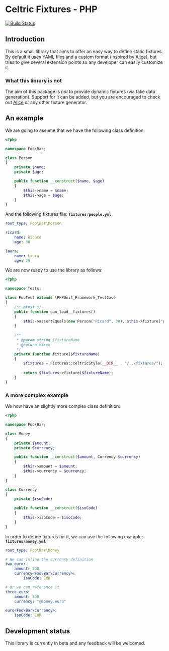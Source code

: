Celtric Fixtures - PHP
======================

[![Build Status](https://travis-ci.org/celtric/fixtures-php.svg?branch=master)](https://travis-ci.org/celtric/fixtures-php)

Introduction
------------

This is a small library that aims to offer an easy way to define static fixtures. By default it uses YAML files and a custom format (inspired by [Alice](https://github.com/nelmio/alice)), but tries to give several extension points so any developer can easily customize it.

### What this library is not

The aim of this package is *not* to provide dynamic fixtures (via fake data generation). Support for it can be added, but you are encouraged to check out [Alice](https://github.com/nelmio/alice) or any other fixture generator.

An example
----------

We are going to assume that we have the following class definition:

```php
<?php

namespace Foo\Bar;

class Person
{
    private $name;
    private $age;

    public function __construct($name, $age)
    {
        $this->name = $name;
        $this->age = $age;
    }
}
```

And the following fixtures file: **`fixtures/people.yml`**

```yaml
root_type: Foo\Bar\Person

ricard:
    name: Ricard
    age: 30

laura:
    name: Laura
    age: 29
```

We are now ready to use the library as follows:

```php
<?php

namespace Tests;

class FooTest extends \PHPUnit_Framework_TestCase
{
    /** @test */
    public function can_load__fixtures()
    {
        $this->assertEquals(new Person("Ricard", 30), $this->fixture("people.ricard"));
    }
    
    /**
     * @param string $fixtureName
     * @return mixed
     */
    private function fixture($fixtureName)
    {
        $fixtures = Fixtures::celtricStyle(__DIR__ . "/../fixtures/");
        
        return $fixtures->fixture($fixtureName);
    }
}
```

### A more complex example

We now have an slightly more complex class definition:

```php
<?php

namespace Foo\Bar;

class Money
{
    private $amount;
    private $currency;

    public function __construct($amount, Currency $currency)
    {
        $this->amount = $amount;
        $this->currency = $currency;
    }
}

class Currency
{
    private $isoCode;

    public function __construct($isoCode)
    {
        $this->isoCode = $isoCode;
    }
}
```

In order to define fixtures for it, we can use the following example: **`fixtures/money.yml`**


```yaml
root_type: Foo\Bar\Money

# We can inline the currency definition
two_euro:
    amount: 200
    currency<Foo\Bar\Currency>:
        isoCode: EUR

# Or we can reference it
three_euro:
    amount: 300
    currency: "@money.euro"

euro<Foo\Bar\Currency>:
    isoCode: EUR
```

Development status
------------------

This library is currently in beta and any feedback will be welcomed.
